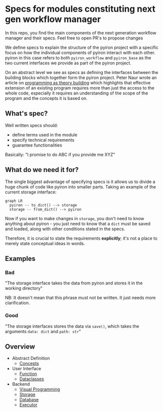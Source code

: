 # Specs for modules constituting next gen workflow manager

In this repo, you find the main components of the next generation workflow manager and their specs. Feel free to open PR's to propose changes

We define specs to explain the structure of the pyiron project with a specific focus on how the individual components of pyiron interact with each other. pyiron in this case refers to both `pyiron_workflow` and `pyiron_base` as the two current interfaces we provide as part of the pyiron project. 

On an abstract level we see as specs as defining the interfaces between the building blocks which together form the pyiron project. Peter Naur wrote an article on [programming as theory building](https://pages.cs.wisc.edu/~remzi/Naur.pdf) which highlights that effective extension of an existing program requires more than just the access to the whole code, especially it requires an understanding of the scope of the program and the concepts it is based on.

## What's spec?

Well written specs should:

- define terms used in the module
- specify technical requirements
- guarantee functionalities

Basically: "I promise to do ABC if you provide me XYZ"

## What do we need it for?

The single biggest advantage of specifying specs is it allows us to divide a huge chunk of code like pyiron into smaller parts. Taking an example of the current storage interface:

```mermaid
graph LR
  pyiron -- to_dict() --> storage
  storage -- from_dict() --> pyiron
```

Now if you want to make changes in `storage`, you don't need to know anything about pyiron - you just need to know that a `dict` must be saved and loaded, along with other conditions stated in the specs.

Therefore, it is crucial to state the requirements **explicitly**; it's not a place to merely state conceptual ideas in words.

## Examples

### Bad

"The storage interface takes the data from pyiron and stores it in the working directory"

NB: It doesn't mean that this phrase must not be written. It just needs more clarification.
### Good

"The storage interfaces stores the data via `save()`, which takes the arguments `data: dict` and `path: str`"

## Overview 
* Abstract Definition
  * [Concepts](concepts.md)
* User Interface
  * [Function](function.md)
  * [Dataclasses](dataclasses.md)
* Backend
  * [Visual Programming](visualprogramming.md)  
  * [Storage](storage.md)
  * [Database](database.md)
  * [Executor](executor.md)
